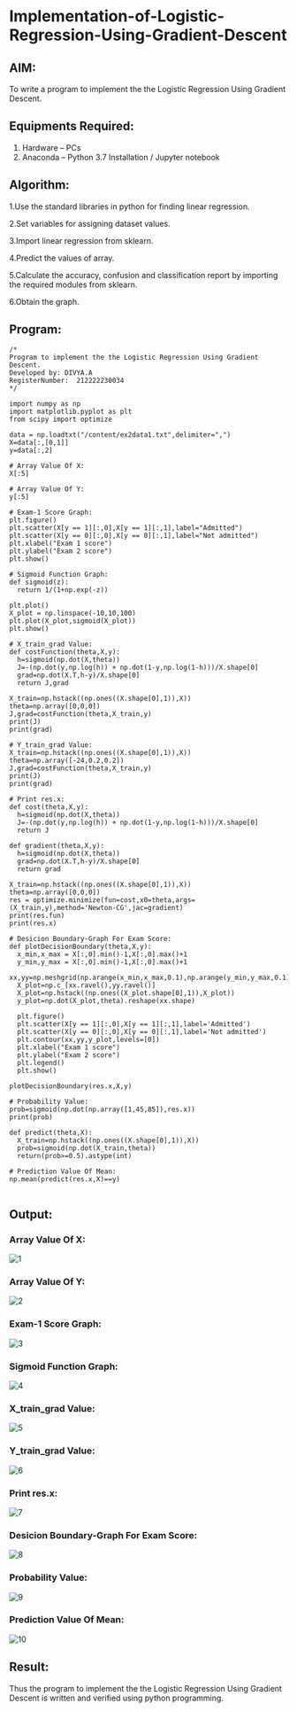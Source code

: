 # Implementation-of-Logistic-Regression-Using-Gradient-Descent

## AIM:
To write a program to implement the the Logistic Regression Using Gradient Descent.

## Equipments Required:
1. Hardware – PCs
2. Anaconda – Python 3.7 Installation / Jupyter notebook

## Algorithm:

1.Use the standard libraries in python for finding linear regression.

2.Set variables for assigning dataset values.

3.Import linear regression from sklearn.

4.Predict the values of array.

5.Calculate the accuracy, confusion and classification report by importing the required modules from sklearn.

6.Obtain the graph.

## Program:
```
/*
Program to implement the the Logistic Regression Using Gradient Descent.
Developed by: DIVYA.A
RegisterNumber:  212222230034
*/

import numpy as np
import matplotlib.pyplot as plt
from scipy import optimize

data = np.loadtxt("/content/ex2data1.txt",delimiter=",")
X=data[:,[0,1]]
y=data[:,2]

# Array Value Of X:
X[:5]

# Array Value Of Y:
y[:5]

# Exam-1 Score Graph:
plt.figure()
plt.scatter(X[y == 1][:,0],X[y == 1][:,1],label="Admitted")
plt.scatter(X[y == 0][:,0],X[y == 0][:,1],label="Not admitted")
plt.xlabel("Exam 1 score")
plt.ylabel("Exam 2 score")
plt.show()

# Sigmoid Function Graph:
def sigmoid(z):
  return 1/(1+np.exp(-z))

plt.plot()
X_plot = np.linspace(-10,10,100)
plt.plot(X_plot,sigmoid(X_plot))
plt.show()

# X_train_grad Value:
def costFunction(theta,X,y):
  h=sigmoid(np.dot(X,theta))
  J=-(np.dot(y,np.log(h)) + np.dot(1-y,np.log(1-h)))/X.shape[0]
  grad=np.dot(X.T,h-y)/X.shape[0]
  return J,grad

X_train=np.hstack((np.ones((X.shape[0],1)),X))
theta=np.array([0,0,0])
J,grad=costFunction(theta,X_train,y)
print(J)
print(grad)

# Y_train_grad Value:
X_train=np.hstack((np.ones((X.shape[0],1)),X))
theta=np.array([-24,0.2,0.2])
J,grad=costFunction(theta,X_train,y)
print(J)
print(grad)

# Print res.x:
def cost(theta,X,y):
  h=sigmoid(np.dot(X,theta))
  J=-(np.dot(y,np.log(h)) + np.dot(1-y,np.log(1-h)))/X.shape[0]
  return J

def gradient(theta,X,y):
  h=sigmoid(np.dot(X,theta))
  grad=np.dot(X.T,h-y)/X.shape[0]
  return grad

X_train=np.hstack((np.ones((X.shape[0],1)),X))
theta=np.array([0,0,0])
res = optimize.minimize(fun=cost,x0=theta,args=(X_train,y),method='Newton-CG',jac=gradient)
print(res.fun)
print(res.x)

# Desicion Boundary-Graph For Exam Score:
def plotDecisionBoundary(theta,X,y):
  x_min,x_max = X[:,0].min()-1,X[:,0].max()+1
  y_min,y_max = X[:,0].min()-1,X[:,0].max()+1
  xx,yy=np.meshgrid(np.arange(x_min,x_max,0.1),np.arange(y_min,y_max,0.1))
  X_plot=np.c_[xx.ravel(),yy.ravel()]
  X_plot=np.hstack((np.ones((X_plot.shape[0],1)),X_plot))
  y_plot=np.dot(X_plot,theta).reshape(xx.shape)

  plt.figure()
  plt.scatter(X[y == 1][:,0],X[y == 1][:,1],label='Admitted')
  plt.scatter(X[y == 0][:,0],X[y == 0][:,1],label='Not admitted')
  plt.contour(xx,yy,y_plot,levels=[0])
  plt.xlabel("Exam 1 score")
  plt.ylabel("Exam 2 score")
  plt.legend()
  plt.show()

plotDecisionBoundary(res.x,X,y)

# Probability Value:
prob=sigmoid(np.dot(np.array([1,45,85]),res.x))
print(prob)

def predict(theta,X):
  X_train=np.hstack((np.ones((X.shape[0],1)),X))
  prob=sigmoid(np.dot(X_train,theta))
  return(prob>=0.5).astype(int)

# Prediction Value Of Mean:
np.mean(predict(res.x,X)==y)


```

## Output:
### Array Value Of X:
![1](https://github.com/Divya110205/-Implementation-of-Logistic-Regression-Using-Gradient-Descent/assets/119404855/798e7b65-ad53-46b6-b4c8-0315e18db1b6)

### Array Value Of Y:
![2](https://github.com/Divya110205/-Implementation-of-Logistic-Regression-Using-Gradient-Descent/assets/119404855/0fa455ab-0634-4ee4-a11c-a6d1c981000c)

### Exam-1 Score Graph:
![3](https://github.com/Divya110205/-Implementation-of-Logistic-Regression-Using-Gradient-Descent/assets/119404855/98c209b6-901b-492f-8869-13337099b1a8)

### Sigmoid Function Graph:
![4](https://github.com/Divya110205/-Implementation-of-Logistic-Regression-Using-Gradient-Descent/assets/119404855/3135d387-2f55-4588-8f08-26c53da327c8)

### X_train_grad Value:
![5](https://github.com/Divya110205/-Implementation-of-Logistic-Regression-Using-Gradient-Descent/assets/119404855/c4d2daeb-3259-4f40-8884-413ff5d678de)

### Y_train_grad Value:
![6](https://github.com/Divya110205/-Implementation-of-Logistic-Regression-Using-Gradient-Descent/assets/119404855/075bb5cb-394c-45b9-8aa8-9845e045133f)

### Print res.x:
![7](https://github.com/Divya110205/-Implementation-of-Logistic-Regression-Using-Gradient-Descent/assets/119404855/bce7850d-0921-4947-9814-207a10e7709d)

### Desicion Boundary-Graph For Exam Score:
![8](https://github.com/Divya110205/-Implementation-of-Logistic-Regression-Using-Gradient-Descent/assets/119404855/78d98d8c-6c27-4953-81e0-bda1a5f6bd76)

### Probability Value:
![9](https://github.com/Divya110205/-Implementation-of-Logistic-Regression-Using-Gradient-Descent/assets/119404855/c359a6ee-d919-47ff-8823-f5e053a06947)

### Prediction Value Of Mean:
![10](https://github.com/Divya110205/-Implementation-of-Logistic-Regression-Using-Gradient-Descent/assets/119404855/945abf34-7f20-4f89-a60f-f747a45eedd2)

## Result:
Thus the program to implement the the Logistic Regression Using Gradient Descent is written and verified using python programming.

